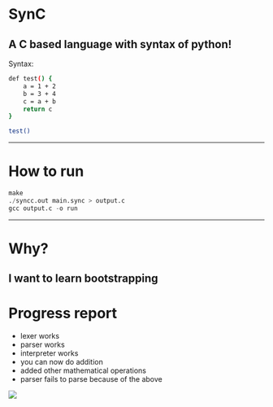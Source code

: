 # SynC

A C based language with syntax of python!
---
Syntax:
```bash
def test() {
    a = 1 + 2
    b = 3 + 4
    c = a + b
    return c
}

test()
```
---
# How to run
```python
make
./syncc.out main.sync > output.c
gcc output.c -o run

```
---
# Why?
I want to learn bootstrapping
---
# Progress report
- lexer works
- parser works
- interpreter works
- you can now do addition
- added other mathematical operations
- parser fails to parse because of the above

![](https://i.imgflip.com/9yxdcw.jpg)
